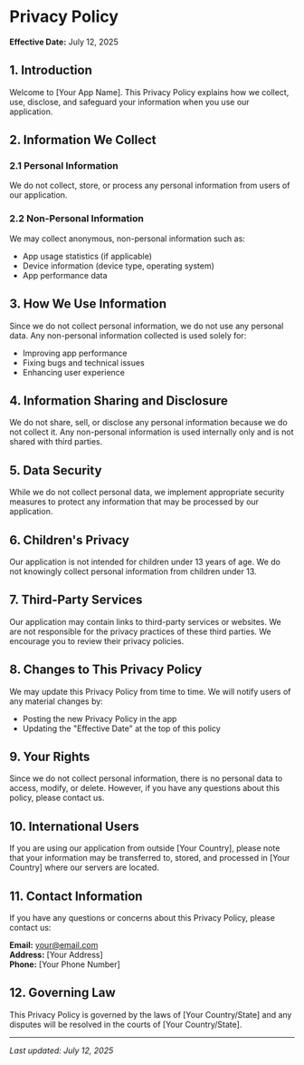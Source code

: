 # Privacy Policy

**Effective Date:** July 12, 2025

## 1. Introduction

Welcome to [Your App Name]. This Privacy Policy explains how we collect, use, disclose, and safeguard your information when you use our application.

## 2. Information We Collect

### 2.1 Personal Information
We do not collect, store, or process any personal information from users of our application.

### 2.2 Non-Personal Information
We may collect anonymous, non-personal information such as:
- App usage statistics (if applicable)
- Device information (device type, operating system)
- App performance data

## 3. How We Use Information

Since we do not collect personal information, we do not use any personal data. Any non-personal information collected is used solely for:
- Improving app performance
- Fixing bugs and technical issues
- Enhancing user experience

## 4. Information Sharing and Disclosure

We do not share, sell, or disclose any personal information because we do not collect it. Any non-personal information is used internally only and is not shared with third parties.

## 5. Data Security

While we do not collect personal data, we implement appropriate security measures to protect any information that may be processed by our application.

## 6. Children's Privacy

Our application is not intended for children under 13 years of age. We do not knowingly collect personal information from children under 13.

## 7. Third-Party Services

Our application may contain links to third-party services or websites. We are not responsible for the privacy practices of these third parties. We encourage you to review their privacy policies.

## 8. Changes to This Privacy Policy

We may update this Privacy Policy from time to time. We will notify users of any material changes by:
- Posting the new Privacy Policy in the app
- Updating the "Effective Date" at the top of this policy

## 9. Your Rights

Since we do not collect personal information, there is no personal data to access, modify, or delete. However, if you have any questions about this policy, please contact us.

## 10. International Users

If you are using our application from outside [Your Country], please note that your information may be transferred to, stored, and processed in [Your Country] where our servers are located.

## 11. Contact Information

If you have any questions or concerns about this Privacy Policy, please contact us:

**Email:** your@email.com  
**Address:** [Your Address]  
**Phone:** [Your Phone Number]

## 12. Governing Law

This Privacy Policy is governed by the laws of [Your Country/State] and any disputes will be resolved in the courts of [Your Country/State].

---

*Last updated: July 12, 2025* 